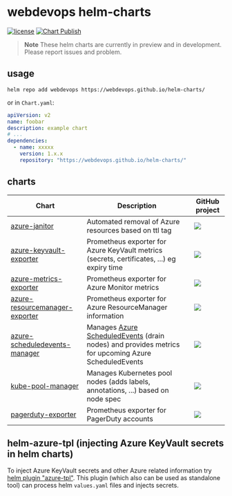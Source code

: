 # webdevops helm-charts

[![license](https://img.shields.io/github/license/webdevops/helm-azure-tpl.svg)](https://github.com/webdevops/helm-azure-tpl/blob/master/LICENSE)
[![Chart Publish](https://github.com/webdevops/helm-charts/actions/workflows/release.yaml/badge.svg)](https://github.com/webdevops/helm-charts/actions/workflows/release.yaml)

> **Note**
> These helm charts are currently in preview and in development. Please report issues and problem.


## usage

```shell
helm repo add webdevops https://webdevops.github.io/helm-charts/
```

or in `Chart.yaml`:
```yaml
apiVersion: v2
name: foobar
description: example chart
# ...
dependencies:
  - name: xxxxx
    version: 1.x.x
    repository: "https://webdevops.github.io/helm-charts/"
```

## charts

| Chart                                                                     | Description                                                                                                                                                                              | GitHub project                                                                                                                                            |
|---------------------------------------------------------------------------|------------------------------------------------------------------------------------------------------------------------------------------------------------------------------------------|-----------------------------------------------------------------------------------------------------------------------------------------------------------|
| [azure-janitor](./charts/azure-janitor)                                   | Automated removal of Azure resources based on ttl tag                                                                                                                                    | [![](https://img.shields.io/badge/github-webdevops%2Fazure--janitor-blue)](https://github.com/webdevops/azure-janitor)                                    |
| [azure-keyvault-exporter](./charts/azure-keyvault-exporter)               | Prometheus exporter for Azure KeyVault metrics (secrets, certificates, ...) eg expiry time                                                                                               | [![](https://img.shields.io/badge/github-webdevops%2Fazure--keyvault--exporter-blue)](https://github.com/webdevops/azure-keyvault-exporter)               |
| [azure-metrics-exporter](./charts/azure-metrics-exporter)                 | Prometheus exporter for Azure Monitor metrics                                                                                                                                            | [![](https://img.shields.io/badge/github-webdevops%2Fazure--metrics--exporter-blue)](https://github.com/webdevops/azure-metrics-exporter)                 |
| [azure-resourcemanager-exporter](./charts/azure-resourcemanager-exporter) | Prometheus exporter for Azure ResourceManager information                                                                                                                                | [![](https://img.shields.io/badge/github-webdevops%2Fazure--resourcemanager--exporter-blue)](https://github.com/webdevops/azure-resourcemanager-exporter) |
| [azure-scheduledevents-manager](./charts/azure-scheduledevents-manager)   | Manages [Azure ScheduledEvents](https://learn.microsoft.com/en-us/azure/virtual-machines/windows/scheduled-events) (drain nodes) and provides metrics for upcoming Azure ScheduledEvents | [![](https://img.shields.io/badge/github-webdevops%2Fazure--scheduledevents--manager-blue)](https://github.com/webdevops/azure-scheduledevents-manager)   |
| [kube-pool-manager](./charts/kube-pool-manager)                           | Manages Kubernetes pool nodes (adds labels, annotations, ...) based on node spec                                                                                                         | [![](https://img.shields.io/badge/github-webdevops%2Fkube--pool--manager-blue)](https://github.com/webdevops/kube-pool-manager)                           |
| [pagerduty-exporter](./charts/pagerduty-exporter)                         | Prometheus exporter for PagerDuty accounts                                                                                                                                               | [![](https://img.shields.io/badge/github-webdevops%2Fpagerduty--exporter-blue)](https://github.com/webdevops/pagerduty-exporter)                          |

## helm-azure-tpl (injecting Azure KeyVault secrets in helm charts)

To inject Azure KeyVault secrets and other Azure related information try [helm plugin "azure-tpl"](https://github.com/webdevops/helm-azure-tpl).
This plugin (which also can be used as standalone tool) can process helm `values.yaml` files and injects secrets.
